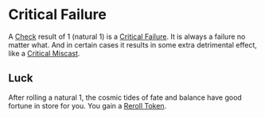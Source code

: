 # Critical Failure
A [Check](../Check.md) result of 1 (natural 1) is a [Critical Failure](Critical%20Failure.md). It is always a failure no matter what. And in certain cases it results in some extra detrimental effect, like a [Critical Miscast](Critical%20Miscast.md).
## Luck
After rolling a natural 1, the cosmic tides of fate and balance have good fortune in store for you. You gain a [Reroll Token](Reroll%20Tokens.md).